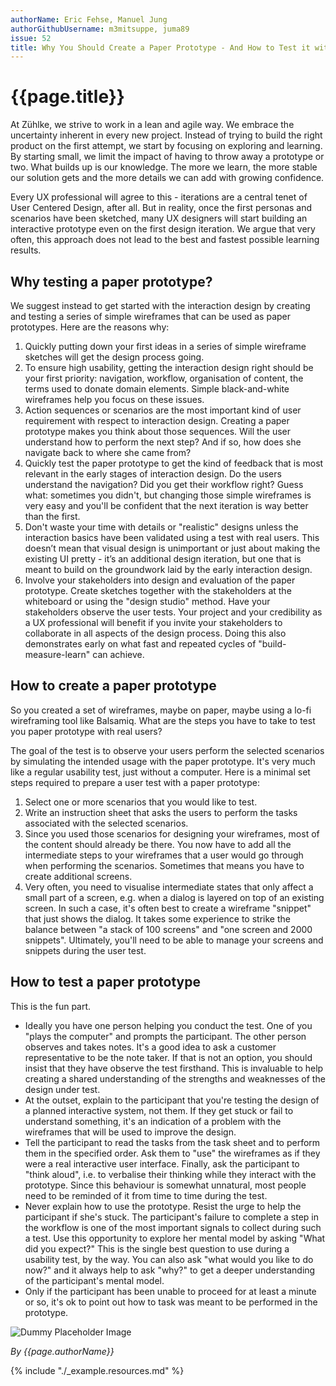 ```yaml
---
authorName: Eric Fehse, Manuel Jung
authorGithubUsername: m3mitsuppe, juma89
issue: 52
title: Why You Should Create a Paper Prototype - And How to Test it with Your Users
---
```

# {{page.title}}

At Zühlke, we strive to work in a lean and agile way. We embrace the uncertainty inherent in every new project. Instead of trying to build the right product on the first attempt, we start by focusing on exploring and learning. By starting small, we limit the impact of having to throw away a prototype or two. What builds up is our knowledge. The more we learn, the more stable our solution gets and the more details we can add with growing confidence. 

Every UX professional will agree to this - iterations are a central tenet of User Centered Design, after all. But in reality, once the first personas and scenarios have been sketched, many UX designers will start building an interactive prototype even on the first design iteration. We argue that very often, this approach does not lead to the best and fastest possible learning results. 
 
## Why testing a paper prototype?

We suggest instead to get started with the interaction design by creating and testing a series of simple wireframes that can be used as paper prototypes. Here are the reasons why:

1. Quickly putting down your first ideas in a series of simple wireframe sketches will get the design process going. 
2. To ensure high usability, getting the interaction design right should be your first priority: navigation, workflow, organisation of content, the terms used to donate domain elements. Simple black-and-white wireframes help you focus on these issues. 
3. Action sequences or scenarios are the most important kind of user requirement with respect to interaction design. Creating a paper prototype makes you think about those sequences. Will the user understand how to perform the next step? And if so, how does she navigate back to where she came from?
4. Quickly test the paper prototype to get the kind of feedback that is most relevant in the early stages of interaction design. Do the users understand the navigation? Did you get their workflow right? Guess what: sometimes you didn't, but changing those simple wireframes is very easy and you'll be confident that the next iteration is way better than the first.
5. Don't waste your time with details or "realistic" designs unless the interaction basics have been validated using a test with real users. This doesn’t mean that visual design is unimportant or just about making the existing UI pretty - it’s an additional design iteration, but one that is meant to build on the groundwork laid by the early interaction design.
6. Involve your stakeholders into design and evaluation of the paper prototype. Create sketches together with the stakeholders at the whiteboard or using the "design studio" method. Have your stakeholders observe the user tests. Your project and your credibility as a UX professional will benefit if you invite your stakeholders to collaborate in all aspects of the design process. Doing this also demonstrates early on what fast and repeated cycles of "build-measure-learn" can achieve.

## How to create a paper prototype

So you created a set of wireframes, maybe on paper, maybe using a lo-fi wireframing tool like Balsamiq. What are the steps you have to take to test you paper prototype with real users?

The goal of the test is to observe your users perform the selected scenarios by simulating the intended usage with the paper prototype. It's very much like a regular usability test, just without a computer. Here is a minimal set steps required to prepare a user test with a paper prototype:

1. Select one or more scenarios that you would like to test.
2. Write an instruction sheet that asks the users to perform the tasks associated with the selected scenarios.
3. Since you used those scenarios for designing your wireframes, most of the content should already be there. You now have to add all the intermediate steps to your wireframes that a user would go through when performing the scenarios. Sometimes that means you have to create additional screens.
4. Very often, you need to visualise intermediate states that only affect a small part of a screen, e.g. when a dialog is layered on top of an existing screen. In such a case, it's often best to create a wireframe "snippet" that just shows the dialog. It takes some experience to strike the balance between "a stack of 100 screens" and "one screen and 2000 snippets". Ultimately, you'll need to be able to manage your screens and snippets during the user test.

## How to test a paper prototype

This is the fun part. 

* Ideally you have one person helping you conduct the test. One of you "plays the computer" and prompts the participant. The other person observes and takes notes. It's a good idea to ask a customer representative to be the note taker. If that is not an option, you should insist that they have observe the test firsthand. This is invaluable to help creating a shared understanding of the strengths and weaknesses of the design under test. 
* At the outset, explain to the participant that you're testing the design of a planned interactive system, not them. If they get stuck or fail to understand something, it's an indication of a problem with the wireframes that will be used to improve the design.
* Tell the participant to read the tasks from the task sheet and to perform them in the specified order. Ask them to "use" the wireframes as if they were a real interactive user interface. Finally, ask the participant to "think aloud", i.e. to verbalise their thinking while they interact with the prototype. Since this behaviour is somewhat unnatural, most people need to be reminded of it from time to time during the test.
* Never explain how to use the prototype. Resist the urge to help the participant if she's stuck. The participant's failure to complete a step in the workflow is one of the most important signals to collect during such a test. Use this opportunity to explore her mental model by asking "What did you expect?" This is the single best question to use during a usability test, by the way. You can also ask "what would you like to do now?" and it always help to ask "why?" to get a deeper understanding of the participant's mental model.
* Only if the participant has been unable to proceed for at least a minute or so, it's ok to point out how to task was meant to be performed in the prototype. 


![Dummy Placeholder Image](./_example/dummy-picture.jpg)

*By {{page.authorName}}*

{% include "./_example.resources.md" %}